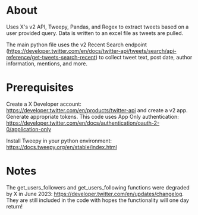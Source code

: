 # About

Uses X's v2 API, Tweepy, Pandas, and Regex to extract tweets based on a user provided query. Data is written to an excel file as tweets are pulled.

The main python file uses the v2 Recent Search endpoint (https://developer.twitter.com/en/docs/twitter-api/tweets/search/api-reference/get-tweets-search-recent) to collect tweet text, post date, author information, mentions, and more.

# Prerequisites

Create a X Developer account: https://developer.twitter.com/en/products/twitter-api and create a v2 app. Generate appropriate tokens. This code uses App Only authentication: https://developer.twitter.com/en/docs/authentication/oauth-2-0/application-only

Install Tweepy in your python environment: https://docs.tweepy.org/en/stable/index.html

# Notes

The get_users_followers and get_users_following functions were degraded by X in June 2023: https://developer.twitter.com/en/updates/changelog. They are still included in the code with hopes the functionality will one day return!

